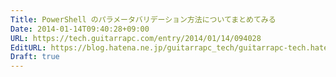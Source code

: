 ```yaml
---
Title: PowerShell のパラメータバリデーション方法についてまとめてみる
Date: 2014-01-14T09:40:28+09:00
URL: https://tech.guitarrapc.com/entry/2014/01/14/094028
EditURL: https://blog.hatena.ne.jp/guitarrapc_tech/guitarrapc-tech.hatenablog.com/atom/entry/12921228815716487647
Draft: true
---
```


